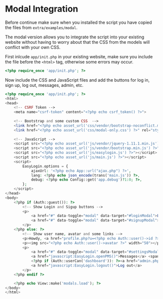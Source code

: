 # Modal Integration

Before continue make sure when you installed the script you have copied the files from `extra/examples/modal`.

The modal version allows you to integrate the script into your existing website without having to worry about that the CSS from the models will conflict with your own CSS.

   First inlcude `app/init.php` in your existing website, make sure you include the file before the `<html>` tag, otherwise some errors may occur.

```php
<?php require_once 'app/init.php'; ?>
```

Now include the CSS and JavaScript files and add the buttons for log in, sign up, log out, messages, admin, etc. 

```php
<?php require_once 'app/init.php'; ?>
<html>
<head>
    <!-- CSRF Token -->
    <meta name="csrf-token" content="<?php echo csrf_token() ?>">
    
    <!-- Bootstrap and some custom CSS  -->
    <link href="<?php echo asset_url('css/vendor/bootstrap-noconflict.min.css') ?>" rel="stylesheet">
    <link href="<?php echo asset_url('css/modal-only.css') ?>" rel="stylesheet">
    
    <!-- JavaScript -->
    <script src="<?php echo asset_url('js/vendor/jquery-1.11.1.min.js') ?>"></script>
    <script src="<?php echo asset_url('js/vendor/bootstrap.min.js') ?>"></script>
    <script src="<?php echo asset_url('js/easylogin.js') ?>"></script>
    <script src="<?php echo asset_url('js/main.js') ?>"></script>
    <script>
        EasyLogin.options = {
            ajaxUrl: '<?php echo App::url("ajax.php") ?>',
            lang: <?php echo json_encode(trans('main.js')) ?>,
            debug: <?php echo Config::get('app.debug')?1:0; ?>,
        };
    </script>
</head>
<body>
    <?php if (Auth::guest()): ?>
        <!-- Show Login and Sigup buttons -->
        <p>
            <a href="#" data-toggle="modal" data-target="#loginModal">Log in</a> |
            <a href="#" data-toggle="modal" data-target="#signupModal">Sign up</a>
        </p>
    <?php else: ?>
        <!-- Show user name, avatar and some links -->
        <p>Howdy, <a href="profile.php?u=<?php echo Auth::user()->id ?>"><?php echo Auth::user()->display_name; ?></a></p>
        <p><img src="<?php echo Auth::user()->avatar ?>" width="50"></p>
        <p>
            <a href="#" data-toggle="modal" data-target="#settingsModal">Settings</a> |
            <a href="javascript:EasyLogin.openPMS()">Messages</a> <span class="pm-notification" style="padding:0"></span> |
            <?php if (Auth::userCan('dashboard')): ?><a href="admin.php">Admin</a> |<?php endif ?>
            <a href="javascript:EasyLogin.logout()">Log out</a>
        </p>
    <?php endif ?>

    <?php echo View::make('modals.load'); ?>
</body>
</html>
```
